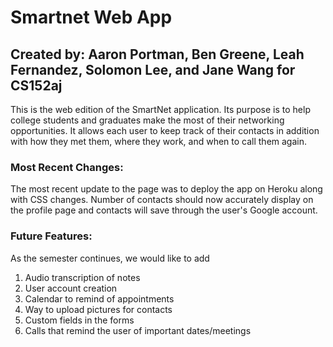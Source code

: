 # Smartnet Web App
## Created by: Aaron Portman, Ben Greene, Leah Fernandez, Solomon Lee, and Jane Wang for CS152aj
This is the web edition of the SmartNet application. Its purpose is to help college students and graduates make the most of their networking opportunities. It allows each user to keep track of their contacts in addition with how they met them, where they work, and when to call them again.

### Most Recent Changes:
The most recent update to the page was to deploy the app on Heroku along with CSS changes. Number of contacts should now accurately display on the profile page and contacts will save through the user's Google account.

### Future Features:
As the semester continues, we would like to add
<ol>
  <li>Audio transcription of notes
  <li>User account creation
  <li>Calendar to remind of appointments
  <li>Way to upload pictures for contacts
  <li>Custom fields in the forms
  <li>Calls that remind the user of important dates/meetings
</ol>
